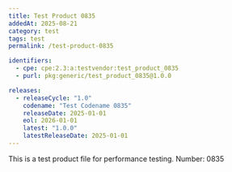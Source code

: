 ```yaml
---
title: Test Product 0835
addedAt: 2025-08-21
category: test
tags: test
permalink: /test-product-0835

identifiers:
  - cpe: cpe:2.3:a:testvendor:test_product_0835
  - purl: pkg:generic/test_product_0835@1.0.0

releases:
  - releaseCycle: "1.0"
    codename: "Test Codename 0835"
    releaseDate: 2025-01-01
    eol: 2026-01-01
    latest: "1.0.0"
    latestReleaseDate: 2025-01-01
---
```


This is a test product file for performance testing. Number: 0835
